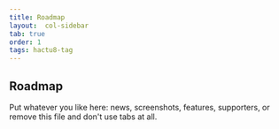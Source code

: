 ```yaml
---
title: Roadmap
layout:  col-sidebar
tab: true
order: 1
tags: hactu8-tag
---
```


## Roadmap

Put whatever you like here: news, screenshots, features, supporters, or remove this file and don't use tabs at all.
